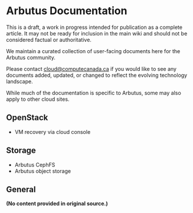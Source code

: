 # Arbutus Documentation

This is a draft, a work in progress intended for publication as a complete article.  It may not be ready for inclusion in the main wiki and should not be considered factual or authoritative.


We maintain a curated collection of user-facing documents here for the Arbutus community.

Please contact cloud@computecanada.ca if you would like to see any documents added, updated, or changed to reflect the evolving technology landscape.

While much of the documentation is specific to Arbutus, some may also apply to other cloud sites.


## OpenStack

* VM recovery via cloud console


## Storage

* Arbutus CephFS
* Arbutus object storage


## General

**(No content provided in original source.)**

